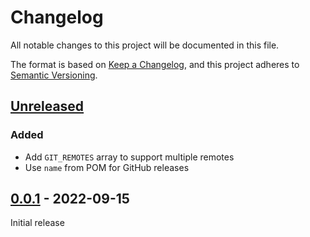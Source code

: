# Changelog

All notable changes to this project will be documented in this file.

The format is based on [Keep a Changelog](https://keepachangelog.com/en/1.0.0/), and this project adheres to [Semantic Versioning](https://semver.org/spec/v2.0.0.html).

## [Unreleased]

### Added

- Add `GIT_REMOTES` array to support multiple remotes 
- Use `name` from POM for GitHub releases

## [0.0.1] - 2022-09-15

Initial release

<!---
## Template

### Added

- for new features

### Changed

- for changes in existing functionality

### Fixed

- for any bug fixes

### Security

- in case of vulnerabilities

### Deprecated

- for soon-to-be removed features

### Removed

- for now removed features

### Upgrades

- for dependency upgrades
--->
    
[Unreleased]: https://github.com/hpehl/maven-single-module-template/compare/v0.0.1...HEAD
[0.0.1]: https://github.com/hpehl/maven-single-module-template/compare/vTemplate...v0.0.1
